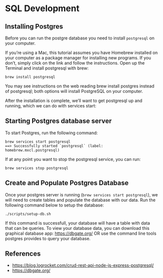 # SQL Development

## Installing Postgres
Before you can run the postgre database you need to install `postgresql` on your computer.

If you’re using a Mac, this tutorial assumes you have Homebrew installed on your computer as a package manager for installing new programs. If you don’t, simply click on the link and follow the instructions. Open up the Terminal and install postgresql with brew:


```
brew install postgresql
```


You may see instructions on the web reading brew install postgres instead of postgresql; both options will install PostgreSQL on your computer.

After the installation is complete, we’ll want to get postgresql up and running, which we can do with services start:


## Starting Postgres database server

To start Postgres, run the following command:

```
brew services start postgresql
==> Successfully started `postgresql` (label: homebrew.mxcl.postgresql)
```

If at any point you want to stop the postgresql service, you can run:

```
brew services stop postgresql
```


## Create and Populate Postgres Database
Once your postgres server is running (`brew services start postgresql`), we will need to create tables and populate the database with our data.
Run the following command below to setup the database:

```
./scripts/setup-db.sh
```
If this command is successfull, your database will have a table with data that can be queries.
To view your database data, you can download this graphical database app: https://dbgate.org/ OR use the command line tools postgres provides to query your database.




## References
- https://blog.logrocket.com/crud-rest-api-node-js-express-postgresql/
- https://dbgate.org/